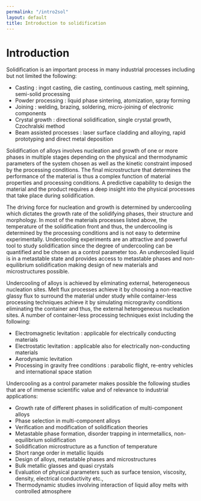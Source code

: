```yaml
---
permalink: "/intro2sol"
layout: default
title: Introduction to solidification
---
```

# Introduction

Solidification is an important process in many industrial processes including but not limited the following:

  * Casting : ingot casting, die casting, continuous casting, melt spinning, semi-solid processing
  * Powder processing : liquid phase sintering, atomization, spray forming
  * Joining : welding, brazing, soldering, micro-joining of electronic components
  * Crystal growth : directional solidification, single crystal growth, Czochralski method
  * Beam assisted processes : laser surface cladding and alloying, rapid prototyping and direct metal deposition

Solidification of alloys involves nucleation and growth of one or more phases in multiple stages depending on the physical and thermodynamic parameters of the system chosen as well as the kinetic constraint imposed by the processing conditions. The final microstructure that determines the performance of the material is thus a complex function of material properties and processing conditions. A predictive capability to design the material and the product requires a deep insight into the physical processes that take place during solidification.

The driving force for nucleation and growth is determined by undercooling which dictates the growth rate of the solidifying phases, their structure and morphology. In most of the materials processes listed above, the temperature of the solidification front and thus, the undercooling is determined by the processing conditions and is not easy to determine experimentally. Undercooling experiments are an attractive and powerful tool to study solidification since the degree of undercooling can be quantified and be chosen as a control parameter too. An undercooled liquid is in a metastable state and provides access to metastable phases and non-equilibrium solidification making design of new materials and microstructures possible.

Undercooling of alloys is achieved by eliminating external, heterogeneous nucleation sites. Melt flux processes achieve it by choosing a non-reactive glassy flux to surround the material under study while container-less processing techniques achieve it by simulating microgravity conditions eliminating the container and thus, the external heterogeneous nucleation sites. A number of container-less processing techniques exist including the following:

  * Electromagnetic levitation : applicable for electrically conducting materials
  * Electrostatic levitation : applicable also for electrically non-conducting materials
  * Aerodynamic levitation
  * Processing in gravity free conditions : parabolic flight, re-entry vehicles and international space station


Undercooling as a control parameter makes possible the following studies that are of immense scientific value and of relevance to industrial applications:

  * Growth rate of different phases in solidification of multi-component alloys
  * Phase selection in multi-component alloys
  * Verification and modification of solidification theories
  * Metastable phase formation, disorder trapping in intermetallics, non-equilibrium solidification
  * Solidification microstructure as a function of temperature
  * Short range order in metallic liquids
  * Design of alloys, metastable phases and microstructures
  * Bulk metallic glasses and quasi crystals
  * Evaluation of physical parameters such as surface tension, viscosity, density, electrical conductivity etc.,
  * Thermodynamic studies involving interaction of liquid alloy melts with controlled atmosphere

